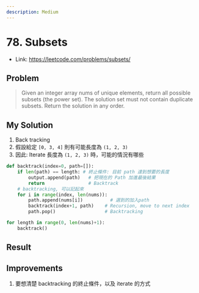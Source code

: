 ```yaml
---
description: Medium
---
```


# 78. Subsets

- Link: https://leetcode.com/problems/subsets/

## Problem

> Given an integer array nums of unique elements, return all possible subsets (the power set).
The solution set must not contain duplicate subsets. Return the solution in any order.

## My Solution

1. Back tracking
2. 假設給定 `[0, 3, 4]` 則有可能長度為 `(1, 2, 3)`
3. 因此: Iterate 長度為 `(1, 2, 3)` 時，可能的情況有哪些

```python
def backtrack(index=0, path=[]):
	if len(path) == length: # 終止條件: 目前 path 達到想要的長度
		output.append(path)   # 把現在的 Path 加進最後結果
		return                # Backtrack
	# backtracking, 可以記起來
	for i in range(index, len(nums)):
		path.append(nums[i])		  # 選到的加入path
		backtrack(index+1, path)	# Recursion, move to next index
		path.pop()		            # Backtracking

for length in range(0, len(nums)+1):
	backtrack()
```

## Result

## Improvements

1. 要想清楚 backtracking 的終止條件，以及 iterate 的方式
